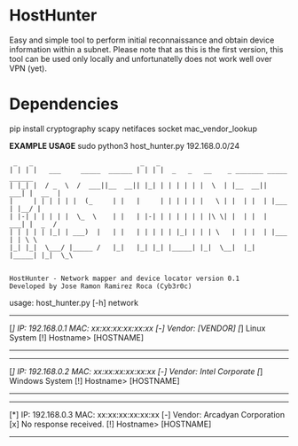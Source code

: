 # HostHunter
Easy and simple tool to perform initial reconnaissance and obtain device information within a subnet. Please note that as this is the first version, this tool can be used only locally and unfortunatelly does not work well over VPN (yet).

# Dependencies
pip install cryptography scapy netifaces socket mac_vendor_lookup  

**EXAMPLE USAGE**
sudo python3 host_hunter.py 192.168.0.0/24

     _   _                           _   _                                                        
    | | | |   ___     _____  ______ | | | |  _   _   __    _ _______ _____   ______               
    | |_| |  / _  \  /  ___||__  __|| |_| | | | | | |  \  | |__  __||  ___| |  __  |
    |     | | | | | |  (_     | |   |     | | | | | |   \ | |  | |  | |___  | |__/ |   
    | |-| | | | | |  \_  \    | |   | |-| | | | | | | |\ \| |  | |  |  ___| |  _  /    
    | | | | | |_| | ___)  |   | |   | | | | | |_| | | | \   |  | |  | |___  | | \ \    
    |_| |_|  \___/ |_____ /   |_|   |_| |_| |_____| |_|  \__|  |_|  |_____| |_|  \_\ 
   

    HostHunter - Network mapper and device locator version 0.1
    Developed by Jose Ramon Ramirez Roca (Cyb3r0c) 
    
usage: host_hunter.py [-h] network

**************************************************************************
[*] IP: 192.168.0.1      MAC: xx:xx:xx:xx:xx:xx
[-] Vendor: [VENDOR]
[*] Linux System
[!] Hostname>  [HOSTNAME]
**************************************************************************
**************************************************************************
[*] IP: 192.168.0.2      MAC: xx:xx:xx:xx:xx:xx
[-] Vendor: Intel Corporate
[*] Windows System
[!] Hostname>  [HOSTNAME]
**************************************************************************
**************************************************************************
[*] IP: 192.168.0.3      MAC: xx:xx:xx:xx:xx:xx
[-] Vendor: Arcadyan Corporation
[x] No response received.
[!] Hostname>  [HOSTNAME]
**************************************************************************
                                                                          
